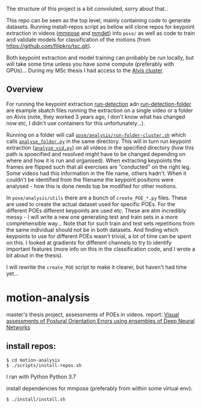 The structure of this project is a bit convoluted, sorry about that..

This repo can be seen as the top level, mainly containing code to generate datasets. Running install-repos script as bellow will clone repos for keypoint extraction in videos ([mmpose](https://github.com/filipkro/mmpose.git) and [mmdet](https://github.com/filipkro/mmdetection.git)) into `pose/` as well as code to train and validate models for classification of the motions (from https://github.com/filipkro/tsc.git).

Both keypoint extraction and model training can probably be run locally, but will take some time unless you have some compute (preferably with GPUs)... During my MSc thesis I had access to the [Alvis cluster](https://www.c3se.chalmers.se/about/Alvis/).

## Overview
For running the keypoint extraction [run-detection](run-detection) adn [run-detection-folder](run-detection-folder) are example sbatch files running the extraction on a single video or a folder on Alvis (note, they worked 3 years ago, I don't know what has changed now etc, I didn't use containers for this unfortunately...).

Running on a folder will call [`pose/analysis/run-folder-cluster.sh`](pose/analysis/run-folder-cluster.sh) which calls [`analyse_folder.py`](pose/analysis/analyse_folder.py) in the same directory. This will in turn run keypoint extraction ([`analyse_vid.py`](pose/analysis/analyse_vid.py)) on all videos in the specified directory (how this path is spoecified and resolved might have to be changed depending on where and how it is run and organised). When extracting keypoints the frames are flipped such that all exercises are "conducted" on the right leg. Some videos had this information in the file name, others hadn't. When it couldn't be identified from the filename the keypoint positions were analysed - how this is done needs top be modified for other motions.

In `pose/analysis/utils` there are a bunch of `create_POE_*.py` files. These are used to create the actual dataset used for specific POEs. For the different POEs different keypoints are used etc. These are atm incredibly messy - I will write a new one generating test and train sets in a more comprehensible way... Note that for such train and test sets repetitions from the same individual should not be in both datasets. And finding which keypoints to use for different POEs wasn't trivial, a lot of time can be spent on this. I looked at gradients for different channels to try to identify important features (more info on this in the classification code, and I wrote a bit about in the thesis).

I will rewrite the `create_POE` script to make it clearer, but haven't had time yet...

# motion-analysis

master's thesis project, assessments of POEs in videos.
report: [Visual assessments of Postural Orientation Errors using ensembles of Deep Neural Networks](https://github.com/filipkro/motion-analysis/blob/master/tex/mt-motion-analysis.pdf)

## install repos:
```
$ cd motion-analysis
$ ./scripts/install-repos.sh
```

I ran with Python Python 3.7

install dependencies for mmpose (preferably from within some virtual env):
```
$ ./install/install.sh
```
